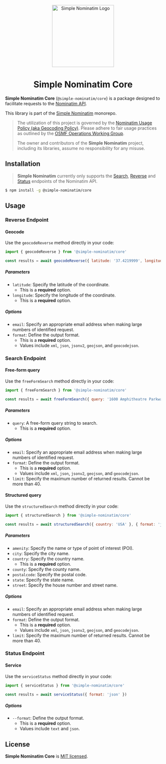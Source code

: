 <p align="center">
  <img src="https://gist.githubusercontent.com/jonathanlinat/01c28d52f3d6686f36a3ee9ddb916a11/raw/3612e3f9e0309c9922a6c1358689fc18d40d79a6/simple-nominatim.svg" alt="Simple Nominatim Logo" height="200">
</p>

<h1 align="center">Simple Nominatim Core</h1>

**Simple Nominatim Core** (`@simple-nominatim/core`) is a package designed to facilitate requests to the [Nominatim API](https://nominatim.org/release-docs/develop/api/Overview/).

This library is part of the [Simple Nominatim](https://github.com/jonathanlinat/simple-nominatim/) monorepo.

> The utilization of this project is governed by the [Nominatim Usage Policy (aka Geocoding Policy)](https://operations.osmfoundation.org/policies/nominatim/). Please adhere to fair usage practices as outlined by the [OSMF Operations Working Group](https://operations.osmfoundation.org/).
>
> The owner and contributors of the **Simple Nominatim** project, including its libraries, assume no responsibility for any misuse.

## Installation

> **Simple Nominatim** currently only supports the [Search](https://nominatim.org/release-docs/develop/api/Search/), [Reverse](https://nominatim.org/release-docs/develop/api/Reverse/) and [Status](https://nominatim.org/release-docs/develop/api/Status/) endpoints of the Nominatim API.

```bash
$ npm install -g @simple-nominatim/core
```

## Usage

### Reverse Endpoint

#### Geocode

Use the `geocodeReverse` method directly in your code:

```javascript
import { geocodeReverse } from '@simple-nominatim/core'

const results = await geocodeReverse({ latitude: '37.4219999', longitude: '-122.0840575' }, { format: 'jsonv2' })
```

##### Parameters

- `latitude`: Specify the latitude of the coordinate.
  - This is a **required** option.
- `longitude`: Specify the longitude of the coordinate.
  - This is a **required** option.

##### Options

- `email`: Specify an appropriate email address when making large numbers of identified request.
- `format`: Define the output format.
  - This is a **required** option.
  - Values include `xml`, `json`, `jsonv2`, `geojson`, and `geocodejson`.

### Search Endpoint

#### Free-form query

Use the `freeFormSearch` method directly in your code:

```javascript
import { freeFormSearch } from '@simple-nominatim/core'

const results = await freeFormSearch({ query: '1600 Amphitheatre Parkway, Mountain View, CA, USA' }, { format: 'jsonv2' })
```

##### Parameters

- `query`: A free-form query string to search.
  - This is a **required** option.

##### Options

- `email`: Specify an appropriate email address when making large numbers of identified request.
- `format`: Define the output format.
  - This is a **required** option.
  - Values include `xml`, `json`, `jsonv2`, `geojson`, and `geocodejson`.
- `limit`: Specify the maximum number of returned results. Cannot be more than 40.

#### Structured query

Use the `structuredSearch` method directly in your code:

```javascript
import { structuredSearch } from '@simple-nominatim/core'

const results = await structuredSearch({ country: 'USA' }, { format: 'jsonv2' })
```

##### Parameters

- `amenity`: Specify the name or type of point of interest (POI).
- `city`: Specify the city name.
- `country`: Specify the country name.
  - This is a **required** option.
- `county`: Specify the county name.
- `postalcode`: Specify the postal code.
- `state`: Specify the state name.
- `street`: Specify the house number and street name.

##### Options

- `email`: Specify an appropriate email address when making large numbers of identified request.
- `format`: Define the output format.
  - This is a **required** option.
  - Values include `xml`, `json`, `jsonv2`, `geojson`, and `geocodejson`.
- `limit`: Specify the maximum number of returned results. Cannot be more than 40.

### Status Endpoint

#### Service

Use the `serviceStatus` method directly in your code:

```javascript
import { serviceStatus } from '@simple-nominatim/core'

const results = await serviceStatus({ format: 'json' })
```

##### Options

- `--format`: Define the output format.
  - This is a **required** option.
  - Values include `text` and `json`.

## License

**Simple Nominatim Core** is [MIT licensed](LICENSE).
